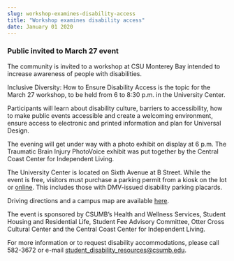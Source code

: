 ```yaml
---
slug: workshop-examines-disability-access
title: "Workshop examines disability access"
date: January 01 2020
---
```


 
<h3>Public invited to March 27 event</h3>
<p>
  The community is invited to a workshop at CSU Monterey Bay intended to
  increase awareness of people with disabilities.
</p>
<p>
  Inclusive Diversity: How to Ensure Disability Access is the topic for the
  March 27 workshop, to be held from 6 to 8:30 p.m. in the University Center.
</p>
<p>
  Participants will learn about disability culture, barriers to accessibility,
  how to make public events accessible and create a welcoming environment,
  ensure access to electronic and printed information and plan for Universal
  Design.
</p>
<p>
  The evening will get under way with a photo exhibit on display at 6 p.m. The
  Traumatic Brain Injury PhotoVoice exhibit was put together by the Central
  Coast Center for Independent Living.
</p>
<p>
  The University Center is located on Sixth Avenue at B Street. While the event
  is free, visitors must purchase a parking permit from a kiosk on the lot or
  <a href="https://parking.csumb.edu/buy-permit">online</a>. This includes those
  with DMV-issued disability parking placards.
</p>
<p>
  Driving directions and a campus map are available
  <a href="https://csumb.edu/maps">here</a>.
</p>
<p>
  The event is sponsored by CSUMB’s Health and Wellness Services, Student
  Housing and Residential Life, Student Fee Advisory Committee, Otter Cross
  Cultural Center and the Central Coast Center for Independent Living.
</p>
<p>
  For more information or to request disability accommodations, please call
  582-3672 or e-mail
  <a
    href="&#109;&#x61;i&#108;&#x74;&#111;&#58;&#x73;&#116;&#117;&#x64;&#101;&#110;&#x74;&#95;&#x64;&#x69;&#115;&#x61;&#x62;&#105;&#x6c;i&#116;&#x79;&#95;&#114;&#x65;&#115;&#111;&#x75;&#114;&#99;&#x65;&#115;&#x40;&#x63;&#115;&#x75;&#x6d;&#98;&#x2e;e&#100;&#x75;"
    >student_disability_resources@csumb.edu</a
  >.
</p>
 
